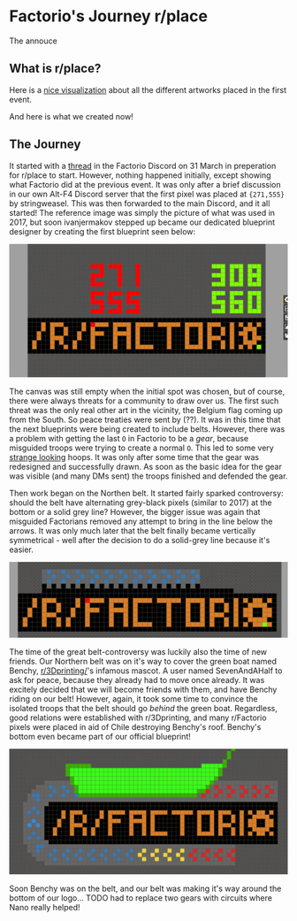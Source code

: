 # Factorio's Journey r/place

The annouce

## What is r/place?

Here is a [nice visualization](https://draemm.li/various/place-atlas/) about all the different artworks placed in the first event.

And here is what we created now!

## The Journey

It started with a [thread](https://discord.com/channels/139677590393716737/959132842787487814) in the Factorio Discord on 31 March in preperation for r/place to start. However, nothing happened initially, except showing what Factorio did at the previous event. It was only after a brief discussion in our own Alt-F4 Discord server that the first pixel was placed at `{271,555}` by stringweasel. This was then forwarded to the main Discord, and it all started! The reference image was simply the picture of what was used in 2017, but soon ivanjermakov stepped up became our dedicated blueprint designer by creating the first blueprint seen below:

![The first created blueprint by ivanjermakov for r/place 2022!](media/first-blueprint.png)

The canvas was still empty when the initial spot was chosen, but of course, there were always threats for a community to draw over us. The first such threat was the only real other art in the vicinity, the Belgium flag coming up from the South. So peace treaties were sent by (??). It was in this time that the next blueprints were being created to include belts. However, there was a problem with getting the last `O` in Factorio to be a _gear_, because misguided troops were trying to create a normal `O`. This led to some very [strange looking](https://media.discordapp.net/attachments/959132842787487814/959481710414815232/unknown.png) hoops. It was only after some time that the gear was redesigned and successfully drawn. As soon as the basic idea for the gear was visible (and many DMs sent) the troops finished and defended the gear.

Then work began on the Northen belt. It started fairly sparked controversy: should the belt have alternating grey-black pixels (similar to 2017) at the bottom or a solid grey line? However, the bigger issue was again that misguided Factorians removed any attempt to bring in the line below the arrows. It was only much later that the belt finally became vertically symmetrical - well after the decision to do a solid-grey line because it's easier.

![Incorporation of the belt with the logo.](media/first-blueprint-with-belt.png)

The time of the great belt-controversy was luckily also the time of new friends. Our Northern belt was on it's way to cover the green boat named Benchy, [r/3Dprinting/](r/3Dprinting/)'s infamous mascot. A user named SevenAndAHalf to ask for peace, because they already had to move once already. It was excitely decided that we will become friends with them, and have Benchy riding on our belt! However, again, it took some time to convince the isolated troops that the belt should go _behind_ the green boat. Regardless, good relations were established with r/3Dprinting, and many r/Factorio pixels were placed in aid of Chile destroying Benchy's roof. Benchy's bottom even became part of our official blueprint!

![Good relations with r/3Dprinting by adopting Benchy into our blueprint](media/first-blueprint-with-benchy.png)

Soon Benchy was on the belt, and our belt was making it's way around the bottom of our logo... TODO had to replace two gears with circuits where Nano really helped!